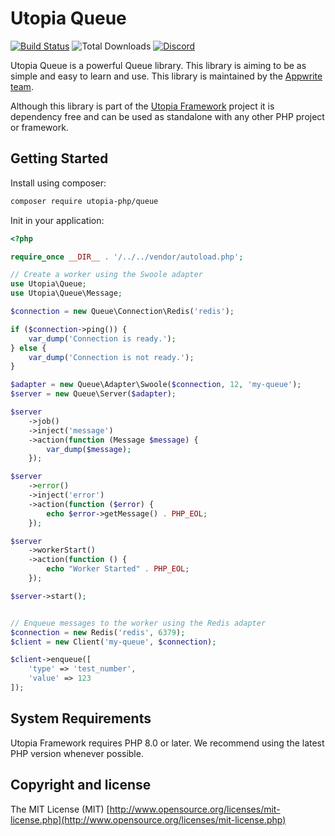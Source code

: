 # Utopia Queue

[![Build Status](https://travis-ci.com/utopia-php/queue.svg?branch=main)](https://travis-ci.com/utopia-php/queue)
![Total Downloads](https://img.shields.io/packagist/dt/utopia-php/queue.svg)
[![Discord](https://img.shields.io/discord/564160730845151244?label=discord)](https://appwrite.io/discord)

Utopia Queue is a powerful Queue library. This library is aiming to be as simple and easy to learn and use. This library is maintained by the [Appwrite team](https://appwrite.io).

Although this library is part of the [Utopia Framework](https://github.com/utopia-php/framework) project it is dependency free and can be used as standalone with any other PHP project or framework.

## Getting Started

Install using composer:

```bash
composer require utopia-php/queue
```

Init in your application:

```php
<?php

require_once __DIR__ . '/../../vendor/autoload.php';

// Create a worker using the Swoole adapter
use Utopia\Queue;
use Utopia\Queue\Message;

$connection = new Queue\Connection\Redis('redis');

if ($connection->ping()) {
    var_dump('Connection is ready.');
} else {
    var_dump('Connection is not ready.');
}

$adapter = new Queue\Adapter\Swoole($connection, 12, 'my-queue');
$server = new Queue\Server($adapter);

$server
    ->job()
    ->inject('message')
    ->action(function (Message $message) {
        var_dump($message);
    });

$server
    ->error()
    ->inject('error')
    ->action(function ($error) {
        echo $error->getMessage() . PHP_EOL;
    });

$server
    ->workerStart()
    ->action(function () {
        echo "Worker Started" . PHP_EOL;
    });

$server->start();


// Enqueue messages to the worker using the Redis adapter
$connection = new Redis('redis', 6379);
$client = new Client('my-queue', $connection);

$client->enqueue([
    'type' => 'test_number',
    'value' => 123
]);
```

## System Requirements

Utopia Framework requires PHP 8.0 or later. We recommend using the latest PHP version whenever possible.

## Copyright and license

The MIT License (MIT) [http://www.opensource.org/licenses/mit-license.php](http://www.opensource.org/licenses/mit-license.php)
